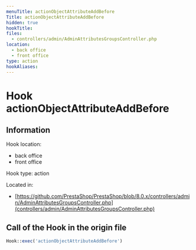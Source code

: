 ```yaml
---
menuTitle: actionObjectAttributeAddBefore
Title: actionObjectAttributeAddBefore
hidden: true
hookTitle: 
files:
  - controllers/admin/AdminAttributesGroupsController.php
location:
  - back office
  - front office
type: action
hookAliases:
---
```


# Hook actionObjectAttributeAddBefore

## Information

Hook location:
  - back office
  - front office

Hook type: action

Located in: 
  - [https://github.com/PrestaShop/PrestaShop/blob/8.0.x/controllers/admin/AdminAttributesGroupsController.php](controllers/admin/AdminAttributesGroupsController.php)

## Call of the Hook in the origin file

```php
Hook::exec('actionObjectAttributeAddBefore')
```